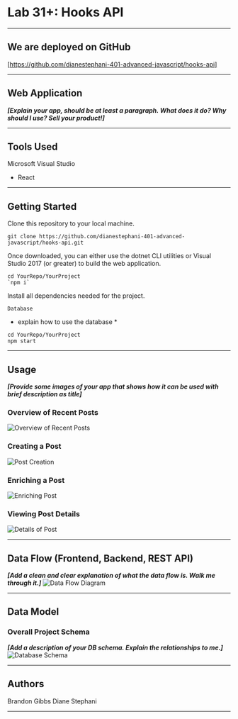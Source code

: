 # Lab 31+: Hooks API

---------------------------------

## We are deployed on GitHub

[https://github.com/dianestephani-401-advanced-javascript/hooks-api]

---------------------------------

## Web Application

***[Explain your app, should be at least a paragraph. What does it do? Why should I use? Sell your product!]***


---------------------------------

## Tools Used

Microsoft Visual Studio

- React

---------------------------------

## Getting Started

Clone this repository to your local machine.

```
git clone https://github.com/dianestephani-401-advanced-javascript/hooks-api.git
```

Once downloaded, you can either use the dotnet CLI utilities or Visual Studio 2017 (or greater) to build the web application.

```
cd YourRepo/YourProject
`npm i`
```

Install all dependencies needed for the project.

```
Database
```

* explain how to use the database *

```
cd YourRepo/YourProject
npm start
```

---------------------------------

## Usage

***[Provide some images of your app that shows how it can be used with brief description as title]***

### Overview of Recent Posts

![Overview of Recent Posts](https://via.placeholder.com/500x250)

### Creating a Post

![Post Creation](https://via.placeholder.com/500x250)

### Enriching a Post

![Enriching Post](https://via.placeholder.com/500x250)

### Viewing Post Details

![Details of Post](https://via.placeholder.com/500x250)

---------------------------

## Data Flow (Frontend, Backend, REST API)

***[Add a clean and clear explanation of what the data flow is. Walk me through it.]***
![Data Flow Diagram](/assets/img/Flowchart.png)

---------------------------

## Data Model

### Overall Project Schema

***[Add a description of your DB schema. Explain the relationships to me.]***
![Database Schema](/assets/img/ERD.png)

---------------------------

## Authors

Brandon Gibbs
Diane Stephani

------------------------------